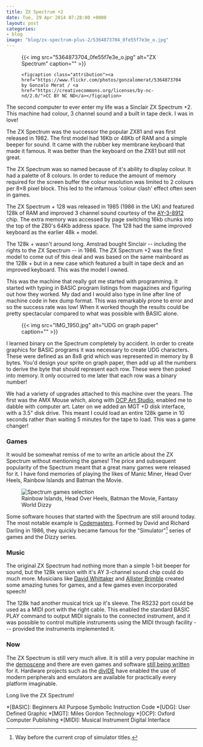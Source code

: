 ```yaml
---
title: ZX Spectrum +2
date: Tue, 29 Apr 2014 07:28:00 +0000
layout: post
categories:
- blog
image: "blog/zx-spectrum-plus-2/5364873704_0fe55f7e3e_o.jpg"
---
```


<figure>
  {{< img src="5364873704_0fe55f7e3e_o.jpg" alt="ZX Spectrum" caption="" >}}

	<figcaption class="attribution"><a href="https://www.flickr.com/photos/gonzalomerat/5364873704">Photo</a> by Gonzalo Merat / <a href="https://creativecommons.org/licenses/by-nc-nd/2.0/">CC BY NC ND</a></figcaption>
</figure>

The second computer to ever enter my life was a Sinclair ZX Spectrum +2. This machine had colour, 3 channel sound and a built in tape deck. I was in love!

<!-- more -->

The ZX Spectrum was the successor the popular ZX81 and was first released in 1982. The first model had 16Kb or 48Kb of RAM and a simple beeper for sound. It came with the rubber key membrane keyboard that made it famous. It was better than the keyboard on the ZX81 but still not great.

The ZX Spectrum was so named because of it's ability to display colour. It had a palette of 8 colours. In order to reduce the amount of memory required for the screen buffer the colour resolution was limited to 2 colours per 8×8 pixel block. This led to the infamous 'colour clash' effect often seen in games.

The ZX Spectrum + 128 was released in 1985 (1986 in the UK) and featured 128k of RAM and improved 3 channel sound courtesy of the [AY-3-8912](http://en.wikipedia.org/wiki/AY-3-8912) chip. The extra memory was accessed by page switching 16kb chunks into the top of the Z80's 64Kb address space. The 128 had the same improved keyboard as the earlier 48k + model.

The 128k + wasn't around long. Amstrad bought Sinclair -- including the rights to the ZX Spectrum -- in 1986. The ZX Spectrum +2 was the first model to come out of this deal and was based on the same mainboard as the 128k + but in a new case which featured a built in tape deck and an improved keyboard. This was the model I owned.

This was the machine that really got me started with programming. It started with typing in BASIC program listings from magazines and figuring out how they worked. My dad and I would also type in line after line of machine code in hex dump format. This was remarkably prone to error and so the success rate was low! When it worked though the results could be pretty spectacular compared to what was possible with BASIC alone.

<figure>
  {{< img src="IMG_1950.jpg" alt="UDG on graph paper" caption="" >}}

</figure>

I learned binary on the Spectrum completely by accident. In order to create graphics for BASIC programs it was necessary to create UDG characters. These were defined as an 8x8 grid which was represented in memory by 8 bytes. You'd design your sprite on graph paper, then add up all the numbers to derive the byte that should represent each row. These were then poked into memory. It only occurred to me later that each row was a binary number!

We had a variety of upgrades attached to this machine over the years. The first was the AMX Mouse which, along with [OCP Art Studio](http://www.worldofspectrum.org/infoseek.cgi?regexp=^OCP+Art+Studio%2c+The$&loadpics=1), enabled me to dabble with computer art. Later on we added an MGT +D disk interface, with a 3.5" disk drive. This meant I could load an entire 128k game in 10 seconds rather than waiting 5 minutes for the tape to load. This was a game changer!

### Games

It would be somewhat remiss of me to write an article about the ZX Spectrum without mentioning the games! The price and subsequent popularity of the Spectrum meant that a great many games were released for it. I have fond memories of playing the likes of Manic Miner, Head Over Heels, Rainbow Islands and Batman the Movie.

<figure>
  <img src="https://f001.backblazeb2.com/file/danbarber-me/zx-spectrum-plus-2/games.png" alt="Spectrum games selection">
  <figcaption>Rainbow Islands, Head Over Heels, Batman the Movie, Fantasy World Dizzy</figcaption>
</figure>

Some software houses that started with the Spectrum are still around today. The most notable example is [Codemasters](http://www.codemasters.com/uk/). Formed by David and Richard Darling in 1986, they quickly became famous for the "Simulator"[^simulator] series of games and the Dizzy series.

### Music

The original ZX Spectrum had nothing more than a simple 1-bit beeper for sound, but the 128k version with it's AY 3-channel sound chip could do much more. Musicians like [David Whittaker](http://en.wikipedia.org/wiki/David_Whittaker_(video_game_composer)) and [Allister Brimble](http://en.wikipedia.org/wiki/Allister_Brimble) created some amazing tunes for games, and a few games even incorporated speech!

The 128k had another musical trick up it's sleeve. The RS232 port could be used as a MIDI port with the right cable. This enabled the standard BASIC PLAY command to output MIDI signals to the connected instrument, and it was possible to control multiple instruments using the MIDI through facility --- provided the instruments implemented it. 

### Now

The ZX Spectrum is still very much alive. It is still a very popular machine in the [demoscene](http://en.wikipedia.org/wiki/Demoscene) and there are even games and software [still being written](http://www.worldofspectrum.org/whatsnew.html) for it. Hardware projects such as the [divIDE](http://baze.au.com/divide/) have enabled the use of modern peripherals and emulators are available for practically every platform imaginable.

Long live the ZX Spectrum!

[^simulator]: Way before the current crop of simulator titles.

*[BASIC]: Beginners All Purpose Symbolic Instruction Code
*[UDG]: User Defined Graphic
*[MGT]: Miles Gordon Technology
*[OCP]: Oxford Computer Publishing
*[MIDI]: Musical Instrument Digital Interface



